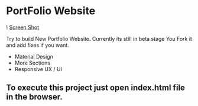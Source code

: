 # PortFolio Website

! [Screen Shot](https://github.com/YashAgarwalDev/yashagarwaldev.github.io/blob/master/SharedScreenshot.jpg)

Try to build New Portfolio Website. Currently its still in beta stage You Fork it and add fixes if you want.

- Material Design
- More Sections
- Responsive UX / UI

## To execute this project just open index.html file in the browser.
